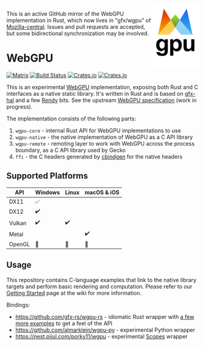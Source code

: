 <img align="right" width="25%" src="logo.png">

This is an active GitHub mirror of the WebGPU implementation in Rust, which now lives in "gfx/wgpu" of [Mozilla-central](https://hg.mozilla.org/mozilla-central/file/tip/gfx/wgpu). Issues and pull requests are accepted, but some bidirectional synchronization may be involved.

# WebGPU
[![Matrix](https://img.shields.io/badge/Matrix-%23wgpu%3Amatrix.org-blueviolet.svg)](https://matrix.to/#/#wgpu:matrix.org)
[![Build Status](https://travis-ci.org/gfx-rs/wgpu.svg?branch=master)](https://travis-ci.org/gfx-rs/wgpu)
[![Crates.io](https://img.shields.io/crates/v/wgpu-core.svg?label=wgpu-core)](https://crates.io/crates/wgpu-core)
[![Crates.io](https://img.shields.io/crates/v/wgpu-native.svg?label=wgpu-native)](https://crates.io/crates/wgpu-native)

This is an experimental [WebGPU](https://www.w3.org/community/gpu/) implementation, exposing both Rust and C interfaces as a native static library. It's written in Rust and is based on [gfx-hal](https://github.com/gfx-rs/gfx) and a few [Rendy](https://github.com/amethyst/rendy) bits. See the upstream [WebGPU specification](https://gpuweb.github.io/gpuweb/) (work in progress).

The implementation consists of the following parts:
  1. `wgpu-core` - internal Rust API for WebGPU implementations to use
  2. `wgpu-native` - the native implementation of WebGPU as a C API library
  3. `wgpu-remote` - remoting layer to work with WebGPU across the process boundary, as a C API library used by Gecko
  4. `ffi` - the C headers generated by [cbindgen](https://github.com/eqrion/cbindgen) for the native headers

## Supported Platforms

   API   |       Windows      |       Linux        |    macOS & iOS     |
  -----  | ------------------ | ------------------ | ------------------ |
  DX11   | :white_check_mark: |                    |                    |
  DX12   | :heavy_check_mark: |                    |                    |
  Vulkan | :heavy_check_mark: | :heavy_check_mark: |                    |
  Metal  |                    |                    | :heavy_check_mark: |
  OpenGL | :construction:     | :construction:     | :construction:     |

## Usage

This repository contains C-language examples that link to the native library targets and perform basic rendering and computation. Please refer to our [Getting Started](https://github.com/gfx-rs/wgpu/wiki/Getting-Started#getting-started) page at the wiki for more information.

Bindings:
  - https://github.com/gfx-rs/wgpu-rs - idiomatic Rust wrapper with [a few more examples](https://github.com/gfx-rs/wgpu-rs/tree/master/examples) to get a feel of the API
  - https://github.com/almarklein/wgpu-py - experimental Python wrapper
  - https://nest.pijul.com/porky11/wgpu - experimental [Scopes](http://scopes.rocks) wrapper
